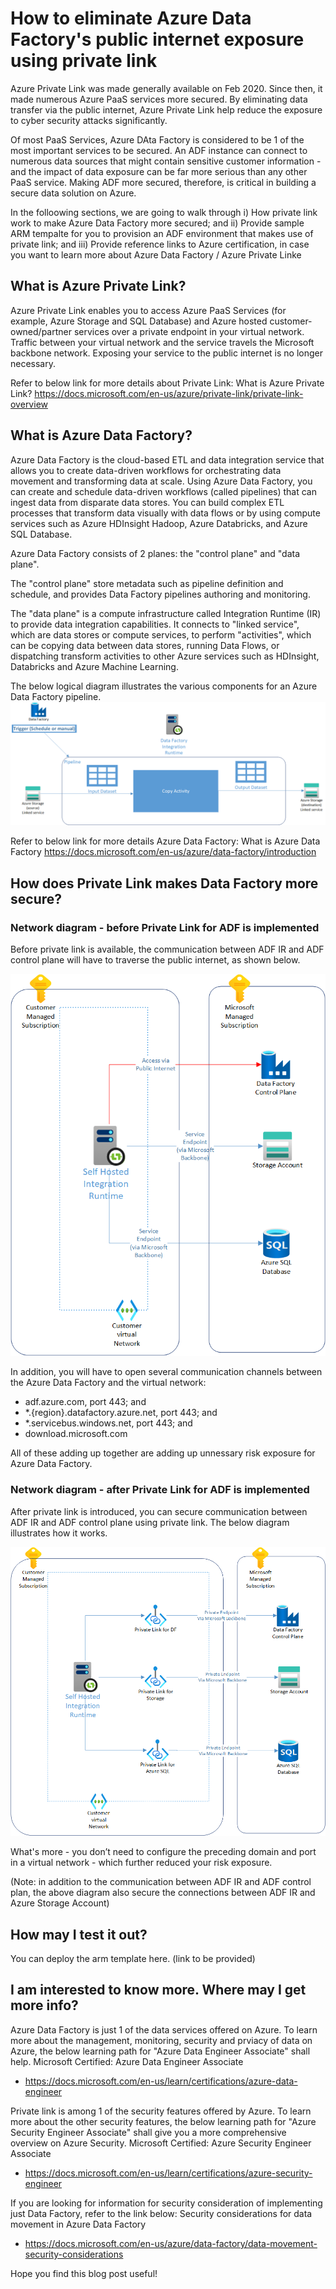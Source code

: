 # How to eliminate Azure Data Factory's public internet exposure using private link

Azure Private Link was made generally available on Feb 2020.  Since then, it made numerous Azure PaaS services more secured.  By eliminating data transfer via the public internet, Azure Private Link help reduce the exposure to cyber security attacks significantly.

Of most PaaS Services, Azure DAta Factory is considered to be 1 of the most important services to be secured. An ADF instance can connect to numerous data sources that might contain sensitive customer information - and the impact of data exposure can be far more serious than any other PaaS service.  Making ADF more secured, therefore, is critical in building a secure data solution on Azure.

In the folloowing sections, we are going to walk through
i) How private link work to make Azure Data Factory more secured; and
ii) Provide sample ARM tempalte for you to provision an ADF environment that makes use of private link; and
iii) Provide reference links to Azure certification, in case you want to learn more about Azure Data Factory / Azure Private Linke

## What is Azure Private Link?
Azure Private Link enables you to access Azure PaaS Services (for example, Azure Storage and SQL Database) and Azure hosted customer-owned/partner services over a private endpoint in your virtual network.
Traffic between your virtual network and the service travels the Microsoft backbone network. Exposing your service to the public internet is no longer necessary.

Refer to below link for more details about Private Link:
 What is Azure Private Link?
 https://docs.microsoft.com/en-us/azure/private-link/private-link-overview


## What is Azure Data Factory?
Azure Data Factory is the cloud-based ETL and data integration service that allows you to create data-driven workflows for orchestrating data movement and transforming data at scale. Using Azure Data Factory, you can create and schedule data-driven workflows (called pipelines) that can ingest data from disparate data stores. You can build complex ETL processes that transform data visually with data flows or by using compute services such as Azure HDInsight Hadoop, Azure Databricks, and Azure SQL Database.

Azure Data Factory consists of 2 planes: the "control plane" and "data plane".

The "control plane" store metadata such as pipeline definition and schedule, and provides Data Factory pipelines authoring and monitoring.  

The "data plane" is a compute infrastructure called Integration Runtime (IR) to provide data integration capabilities.   It connects to "linked service", which are data stores or compute services, to perform "activities", which can be copying data between data stores, running Data Flows, or dispatching transform activities to other Azure services such as HDInsight, Databricks and Azure Machine Learning. 

The below logical diagram illustrates the various components for an Azure Data Factory pipeline.  
![Azure Data Factory - logical diagram](https://github.com/caryeun/adfpl/blob/main/media/ADF_Overview.png)

Refer to below link for more details Azure Data Factory:
 What is Azure Data Factory
 https://docs.microsoft.com/en-us/azure/data-factory/introduction


## How does Private Link makes Data Factory more secure?

### Network diagram - before Private Link for ADF is implemented
Before private link is available, the communication between ADF IR and ADF control plane will have to traverse the public internet, as shown below.

![Azure Data Factory - network diagram - without private link](https://github.com/caryeun/adfpl/blob/main/media/ADF_BeforePrivateLink.png)

In addition, you will have to open several communication channels between the Azure Data Factory and the virtual network:
- adf.azure.com, port 443; and
- \*.{region}.datafactory.azure.net, port 443; and
- \*.servicebus.windows.net, port 443; and
- download.microsoft.com

All of these adding up together are adding up unnessary risk exposure for Azure Data Factory.

### Network diagram - after  Private Link for ADF is implemented
After private link is introduced, you can secure communication between ADF IR and ADF control plane using private link.  The below diagram illustrates how it works.  

![Azure Data Factory - network diagram - with private link](https://github.com/caryeun/adfpl/blob/main/media/ADF_PostPrivateLink.png)

What's more - you don’t need to configure the preceding domain and port in a virtual network - which further reduced your risk exposure.

(Note: in addition to the communication between ADF IR and ADF control plan, the above diagram also secure the connections between ADF IR and Azure Storage Account)


## How may I test it out?

You can deploy the arm template here.  (link to be provided)


## I am interested to know more.  Where may I get more info?

Azure Data Factory is just 1 of the data services offered on Azure. To learn more about the management, monitoring, security and prviacy of data on Azure, the below learning path for "Azure Data Engineer Associate" shall help.
 Microsoft Certified: Azure Data Engineer Associate
 - https://docs.microsoft.com/en-us/learn/certifications/azure-data-engineer

Private link is among 1 of the security features offered by Azure.  To learn more about the other security features, the below learning path for "Azure Security Engineer Associate" shall give you a more comprehensive overview on Azure Security. 
 Microsoft Certified: Azure Security Engineer Associate
 - https://docs.microsoft.com/en-us/learn/certifications/azure-security-engineer
 
If you are looking for information for security consideration of implementing just Data Factory, refer to the link below:
 Security considerations for data movement in Azure Data Factory
 - https://docs.microsoft.com/en-us/azure/data-factory/data-movement-security-considerations
 
Hope you find this blog post useful!


